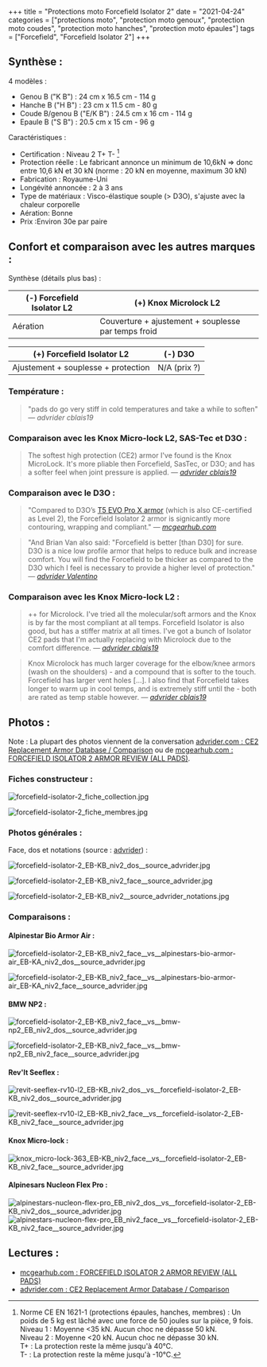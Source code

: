 +++
title = "Protections moto Forcefield Isolator 2"
date = "2021-04-24"
categories = ["protections moto", "protection moto genoux", "protection moto coudes", "protection moto hanches", "protection moto épaules"]
tags = ["Forcefield", "Forcefield Isolator 2"]
+++

Synthèse :
----------

4 modèles :
- Genou B ("K B") : 24 cm x 16.5 cm - 114 g
- Hanche B ("H B") : 23 cm x 11.5 cm - 80 g
- Coude B/genou B ("E/K B") : 24.5 cm x 16 cm - 114 g
- Epaule B ("S B") : 20.5 cm x 15 cm - 96 g

Caractéristiques :

- Certification : Niveau 2 T+ T- [^1]
- Protection réelle : Le fabricant annonce un minimum de 10,6kN => donc entre 10,6 kN et 30 kN (norme : 20 kN en moyenne, maximum 30 kN)
- Fabrication : Royaume-Uni
- Longévité annoncée : 2 à 3 ans
- Type de matériaux : Visco-élastique souple (> D3O), s'ajuste avec la chaleur corporelle
- Aération:	Bonne
- Prix :Environ 30e par paire

Confort et comparaison avec les autres marques : 
------------------------------------------------

Synthèse (détails plus bas) :

(-) Forcefield Isolator L2| (+) Knox Microlock L2
--------------------------|--------------------
Aération | Couverture + ajustement + souplesse par temps froid


(+) Forcefield Isolator L2         | (-) D3O 
-----------------------------------|--------------------
Ajustement + souplesse + protection| N/A (prix ?)


### Température :

> "pads do go very stiff in cold temperatures and take a while to soften"
> — <cite>advrider cblais19</cite>

### Comparaison avec les Knox Micro-lock L2, SAS-Tec et D3O :

> The softest high protection (CE2) armor I've found is the Knox MicroLock. It's more pliable then Forcefield, SasTec, or D3O; and has a softer feel when joint pressure is applied. 
> — <cite>[advrider cblais19](https://advrider.com/f/threads/comfortable-knee-armor.1371777/#post-37833963)</cite>

### Comparaison avec le D3O :

> "Compared to D3O’s [T5 EVO Pro X armor](https://www.mcgearhub.com/motorcycle-armor/d3o-knee-elbow-armor-review-t5-evo-pro-x/) (which is also CE-certified as Level 2), the Forcefield Isolator 2 armor is signicantly more contouring, wrapping and compliant."
> — <cite>[mcgearhub.com](https://www.mcgearhub.com/motorcycle-armor/forcefield-isolator-2-armor-review-all-pads/)</cite>

> "And Brian Van also said: "Forcefield is better [than D30] for sure. D3O is a nice low profile armor that helps to reduce bulk and increase comfort. You will find the Forcefield to be thicker as compared to the D3O which I feel is necessary to provide a higher level of protection."
> — <cite>[advrider Valentino](https://advrider.com/f/threads/ce2-replacement-armor-database-comparison.1466522/page-4#post-40897652)</cite>

### Comparaison avec les Knox Micro-lock L2 :

> ++ for Microlock. I've tried all the molecular/soft armors and the Knox is by far the most compliant at all temps. Forcefield Isolator is also good, but has a stiffer matrix at all times. I've got a bunch of Isolator CE2 pads that I'm actually replacing with Microlock due to the comfort difference.
> — <cite>[advrider cblais19](https://advrider.com/f/threads/comfortable-knee-armor.1371777/#post-37211909)</cite>

> Knox Microlock has much larger coverage for the elbow/knee armors (wash on the shoulders) - and a compound that is softer to the touch. Forcefield has larger vent holes [...]. I also find that Forcefield takes longer to warm up in cool temps, and is extremely stiff until the - both are rated as temp stable however.
> — <cite>[advrider cblais19](https://advrider.com/f/threads/would-like-recommendations-for-cool-armored-gear.1389835/#post-37841358)</cite>


Photos :
--------

Note : La plupart des photos viennent de la conversation [advrider.com : CE2 Replacement Armor Database / Comparison](https://advrider.com/f/threads/ce2-replacement-armor-database-comparison.1466522/) ou de [mcgearhub.com : FORCEFIELD ISOLATOR 2 ARMOR REVIEW (ALL PADS)](https://www.mcgearhub.com/motorcycle-armor/forcefield-isolator-2-armor-review-all-pads/).


### Fiches constructeur :

![forcefield-isolator-2_fiche_collection.jpg](forcefield-isolator-2_fiche_collection.jpg)

![forcefield-isolator-2_fiche_membres.jpg](forcefield-isolator-2_fiche_membres.jpg)

### Photos générales :

Face, dos et notations (source : [advrider]((https://advrider.com/f/threads/ce2-replacement-armor-database-comparison.1466522/))) :

![forcefield-isolator-2_EB-KB_niv2_dos__source_advrider.jpg](forcefield-isolator-2_EB-KB_niv2_dos__source_advrider.jpg)

![forcefield-isolator-2_EB-KB_niv2_face__source_advrider.jpg](forcefield-isolator-2_EB-KB_niv2_face__source_advrider.jpg)

![forcefield-isolator-2_EB-KB_niv2__source_advrider_notations.jpg](forcefield-isolator-2_EB-KB_niv2__source_advrider_notations.jpg)



### Comparaisons :

#### Alpinestar Bio Armor Air :

![forcefield-isolator-2_EB-KB_niv2_face__vs__alpinestars-bio-armor-air_EB-KA_niv2_dos__source_advrider.jpg](forcefield-isolator-2_EB-KB_niv2_face__vs__alpinestars-bio-armor-air_EB-KA_niv2_dos__source_advrider.jpg)

![forcefield-isolator-2_EB-KB_niv2_face__vs__alpinestars-bio-armor-air_EB-KA_niv2_face__source_advrider.jpg](forcefield-isolator-2_EB-KB_niv2_face__vs__alpinestars-bio-armor-air_EB-KA_niv2_face__source_advrider.jpg)


#### BMW NP2 :

![forcefield-isolator-2_EB-KB_niv2_face__vs__bmw-np2_EB_niv2_dos__source_advrider.jpg](forcefield-isolator-2_EB-KB_niv2_face__vs__bmw-np2_EB_niv2_dos__source_advrider.jpg)

![forcefield-isolator-2_EB-KB_niv2_face__vs__bmw-np2_EB_niv2_face__source_advrider.jpg](forcefield-isolator-2_EB-KB_niv2_face__vs__bmw-np2_EB_niv2_face__source_advrider.jpg)


#### Rev'It Seeflex :

![revit-seeflex-rv10-l2_EB-KB_niv2_dos__vs__forcefield-isolator-2_EB-KB_niv2_dos__source_advrider.jpg](revit-seeflex-rv10-l2_EB-KB_niv2_dos__vs__forcefield-isolator-2_EB-KB_niv2_dos__source_advrider.jpg)

![revit-seeflex-rv10-l2_EB-KB_niv2_face__vs__forcefield-isolator-2_EB-KB_niv2_face__source_advrider.jpg](revit-seeflex-rv10-l2_EB-KB_niv2_face__vs__forcefield-isolator-2_EB-KB_niv2_face__source_advrider.jpg)


#### Knox Micro-lock  :

![knox_micro-lock-363_EB-KB_niv2_face__vs__forcefield-isolator-2_EB-KB_niv2_face__source_advrider.jpg](knox_micro-lock-363_EB-KB_niv2_face__vs__forcefield-isolator-2_EB-KB_niv2_face__source_advrider.jpg)


#### Alpinesars Nucleon Flex Pro :

![alpinestars-nucleon-flex-pro_EB_niv2_dos__vs__forcefield-isolator-2_EB-KB_niv2_dos__source_advrider.jpg](alpinestars-nucleon-flex-pro_EB_niv2_dos__vs__forcefield-isolator-2_EB-KB_niv2_dos__source_advrider.jpg)
![alpinestars-nucleon-flex-pro_EB_niv2_face__vs__forcefield-isolator-2_EB-KB_niv2_face__source_advrider.jpg](alpinestars-nucleon-flex-pro_EB_niv2_face__vs__forcefield-isolator-2_EB-KB_niv2_face__source_advrider.jpg)


Lectures :
----------

- [mcgearhub.com : FORCEFIELD ISOLATOR 2 ARMOR REVIEW (ALL PADS)](https://www.mcgearhub.com/motorcycle-armor/forcefield-isolator-2-armor-review-all-pads/)
- [advrider.com : CE2 Replacement Armor Database / Comparison](https://advrider.com/f/threads/ce2-replacement-armor-database-comparison.1466522/)


[^1]: Norme CE EN 1621-1 (protections épaules, hanches, membres) : Un poids de 5 kg est lâché avec une force de 50 joules sur la pièce, 9 fois.<br />
Niveau 1 : Moyenne <35 kN. Aucun choc ne dépasse 50 kN.<br />
Niveau 2 : Moyenne <20 kN. Aucun choc ne dépasse 30 kN.<br />
T+ : La protection reste la même jusqu'à 40°C.<br />
T- : La protection reste la même jusqu'à -10°C.